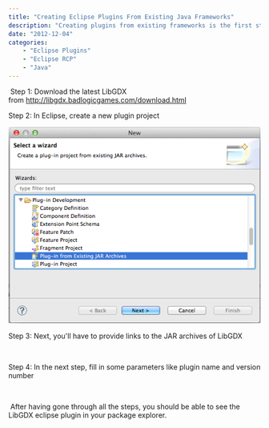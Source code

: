 ```yaml
---
title: "Creating Eclipse Plugins From Existing Java Frameworks"
description: "Creating plugins from existing frameworks is the first step to integrating them in your own Eclipse plugins and RCP clients. In this article we'll look at creating eclipse plugin for the popular library LibGDX"
date: "2012-12-04"
categories:
    - "Eclipse Plugins"
    - "Eclipse RCP"
    - "Java"
---
```

<p> Step 1: Download the latest LibGDX from <a href="http://libgdx.badlogicgames.com/download.html" target="_self">http://libgdx.badlogicgames.com/download.html</a></p>
<p>Step 2: In Eclipse, create a new plugin project</p>
<p><img src="images/img001.png" alt="" /></p>
<p>Step 3: Next, you'll have to provide links to the JAR archives of LibGDX</p>
<p><img src="images/hsapkota/eclipse_blog/img003.png" alt="" /></p>
<p>Step 4: In the next step, fill in some parameters like plugin name and version number</p>
<p><img src="images/hsapkota/eclipse_blog/img002.png" alt="" /> </p>
<p> After having gone through all the steps, you should be able to see the LibGDX eclipse plugin in your package explorer.</p>
<p><img src="images/hsapkota/eclipse_blog/img004.png" alt="" /></p>
<p> </p>
